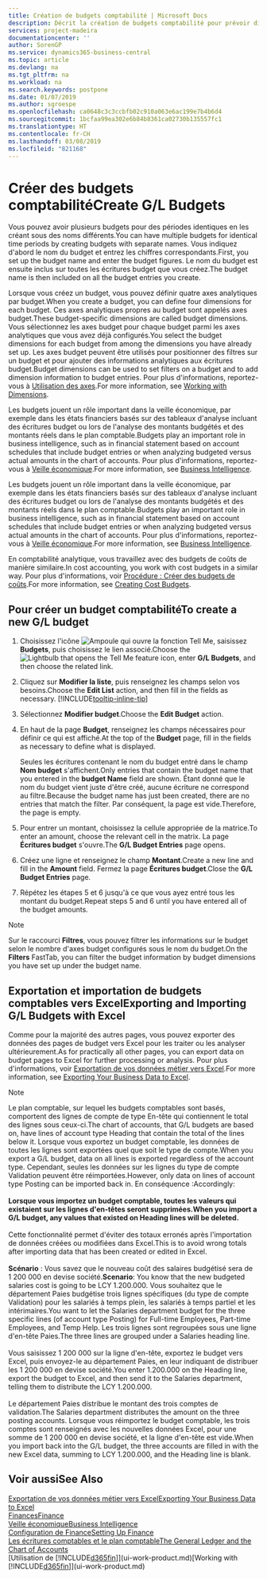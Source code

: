 ```yaml
---
title: Création de budgets comptabilité | Microsoft Docs
description: Décrit la création de budgets comptabilité pour prévoir différentes activités financières et affecter des axes analytiques à des fins de veille économique.
services: project-madeira
documentationcenter: ''
author: SorenGP
ms.service: dynamics365-business-central
ms.topic: article
ms.devlang: na
ms.tgt_pltfrm: na
ms.workload: na
ms.search.keywords: postpone
ms.date: 01/07/2019
ms.author: sgroespe
ms.openlocfilehash: ca0648c3c3ccbfb02c910a063e6ac199e7b4b6d4
ms.sourcegitcommit: 1bcfaa99ea302e6b84b8361ca02730b135557fc1
ms.translationtype: HT
ms.contentlocale: fr-CH
ms.lasthandoff: 03/08/2019
ms.locfileid: "821168"
---
```

# <a name="create-gl-budgets"></a><span data-ttu-id="b4a52-103">Créer des budgets comptabilité</span><span class="sxs-lookup"><span data-stu-id="b4a52-103">Create G/L Budgets</span></span>
<span data-ttu-id="b4a52-104">Vous pouvez avoir plusieurs budgets pour des périodes identiques en les créant sous des noms différents.</span><span class="sxs-lookup"><span data-stu-id="b4a52-104">You can have multiple budgets for identical time periods by creating budgets with separate names.</span></span> <span data-ttu-id="b4a52-105">Vous indiquez d'abord le nom du budget et entrez les chiffres correspondants.</span><span class="sxs-lookup"><span data-stu-id="b4a52-105">First, you set up the budget name and enter the budget figures.</span></span> <span data-ttu-id="b4a52-106">Le nom du budget est ensuite inclus sur toutes les écritures budget que vous créez.</span><span class="sxs-lookup"><span data-stu-id="b4a52-106">The budget name is then included on all the budget entries you create.</span></span>  

 <span data-ttu-id="b4a52-107">Lorsque vous créez un budget, vous pouvez définir quatre axes analytiques par budget.</span><span class="sxs-lookup"><span data-stu-id="b4a52-107">When you create a budget, you can define four dimensions for each budget.</span></span> <span data-ttu-id="b4a52-108">Ces axes analytiques propres au budget sont appelés axes budget.</span><span class="sxs-lookup"><span data-stu-id="b4a52-108">These budget-specific dimensions are called budget dimensions.</span></span> <span data-ttu-id="b4a52-109">Vous sélectionnez les axes budget pour chaque budget parmi les axes analytiques que vous avez déjà configurés.</span><span class="sxs-lookup"><span data-stu-id="b4a52-109">You select the budget dimensions for each budget from among the dimensions you have already set up.</span></span> <span data-ttu-id="b4a52-110">Les axes budget peuvent être utilisés pour positionner des filtres sur un budget et pour ajouter des informations analytiques aux écritures budget.</span><span class="sxs-lookup"><span data-stu-id="b4a52-110">Budget dimensions can be used to set filters on a budget and to add dimension information to budget entries.</span></span> <span data-ttu-id="b4a52-111">Pour plus d'informations, reportez-vous à [Utilisation des axes](finance-dimensions.md).</span><span class="sxs-lookup"><span data-stu-id="b4a52-111">For more information, see [Working with Dimensions](finance-dimensions.md).</span></span>

 <span data-ttu-id="b4a52-112">Les budgets jouent un rôle important dans la veille économique, par exemple dans les états financiers basés sur des tableaux d'analyse incluant des écritures budget ou lors de l'analyse des montants budgétés et des montants réels dans le plan comptable.</span><span class="sxs-lookup"><span data-stu-id="b4a52-112">Budgets play an important role in business intelligence, such as in financial statement based on account schedules that include budget entries or when analyzing budgeted versus actual amounts in the chart of accounts.</span></span> <span data-ttu-id="b4a52-113">Pour plus d'informations, reportez-vous à [Veille économique](bi.md).</span><span class="sxs-lookup"><span data-stu-id="b4a52-113">For more information, see [Business Intelligence](bi.md).</span></span>

 <span data-ttu-id="b4a52-114">Les budgets jouent un rôle important dans la veille économique, par exemple dans les états financiers basés sur des tableaux d'analyse incluant des écritures budget ou lors de l'analyse des montants budgétés et des montants réels dans le plan comptable.</span><span class="sxs-lookup"><span data-stu-id="b4a52-114">Budgets play an important role in business intelligence, such as in financial statement based on account schedules that include budget entries or when analyzing budgeted versus actual amounts in the chart of accounts.</span></span> <span data-ttu-id="b4a52-115">Pour plus d'informations, reportez-vous à [Veille économique](bi.md).</span><span class="sxs-lookup"><span data-stu-id="b4a52-115">For more information, see [Business Intelligence](bi.md).</span></span>

<span data-ttu-id="b4a52-116">En comptabilité analytique, vous travaillez avec des budgets de coûts de manière similaire.</span><span class="sxs-lookup"><span data-stu-id="b4a52-116">In cost accounting, you work with cost budgets in a similar way.</span></span> <span data-ttu-id="b4a52-117">Pour plus d'informations, voir [Procédure : Créer des budgets de coûts](finance-create-cost-budgets.md).</span><span class="sxs-lookup"><span data-stu-id="b4a52-117">For more information, see [Creating Cost Budgets](finance-create-cost-budgets.md).</span></span>    

## <a name="to-create-a-new-gl-budget"></a><span data-ttu-id="b4a52-118">Pour créer un budget comptabilité</span><span class="sxs-lookup"><span data-stu-id="b4a52-118">To create a new G/L budget</span></span>  
1. <span data-ttu-id="b4a52-119">Choisissez l'icône ![Ampoule qui ouvre la fonction Tell Me](media/ui-search/search_small.png "Dites-moi ce que vous voulez faire"), saisissez **Budgets**, puis choisissez le lien associé.</span><span class="sxs-lookup"><span data-stu-id="b4a52-119">Choose the ![Lightbulb that opens the Tell Me feature](media/ui-search/search_small.png "Tell me what you want to do") icon, enter **G/L Budgets**, and then choose the related link.</span></span>  
2. <span data-ttu-id="b4a52-120">Cliquez sur **Modifier la liste**, puis renseignez les champs selon vos besoins.</span><span class="sxs-lookup"><span data-stu-id="b4a52-120">Choose the **Edit List** action, and then fill in the fields as necessary.</span></span> [!INCLUDE[tooltip-inline-tip](includes/tooltip-inline-tip_md.md)]  
3. <span data-ttu-id="b4a52-121">Sélectionnez **Modifier budget**.</span><span class="sxs-lookup"><span data-stu-id="b4a52-121">Choose the **Edit Budget** action.</span></span>
4. <span data-ttu-id="b4a52-122">En haut de la page **Budget**, renseignez les champs nécessaires pour définir ce qui est affiché.</span><span class="sxs-lookup"><span data-stu-id="b4a52-122">At the top of the **Budget** page, fill in the fields as necessary to define what is displayed.</span></span>  

    <span data-ttu-id="b4a52-123">Seules les écritures contenant le nom du budget entré dans le champ **Nom budget** s'affichent.</span><span class="sxs-lookup"><span data-stu-id="b4a52-123">Only entries that contain the budget name that you entered in the **budget Name** field are shown.</span></span> <span data-ttu-id="b4a52-124">Étant donné que le nom du budget vient juste d'être créé, aucune écriture ne correspond au filtre.</span><span class="sxs-lookup"><span data-stu-id="b4a52-124">Because the budget name has just been created, there are no entries that match the filter.</span></span> <span data-ttu-id="b4a52-125">Par conséquent, la page est vide.</span><span class="sxs-lookup"><span data-stu-id="b4a52-125">Therefore, the page is empty.</span></span>  
5. <span data-ttu-id="b4a52-126">Pour entrer un montant, choisissez la cellule appropriée de la matrice.</span><span class="sxs-lookup"><span data-stu-id="b4a52-126">To enter an amount, choose the relevant cell in the matrix.</span></span> <span data-ttu-id="b4a52-127">La page **Écritures budget** s'ouvre.</span><span class="sxs-lookup"><span data-stu-id="b4a52-127">The **G/L Budget Entries** page opens.</span></span>  
6. <span data-ttu-id="b4a52-128">Créez une ligne et renseignez le champ **Montant**.</span><span class="sxs-lookup"><span data-stu-id="b4a52-128">Create a new line and fill in the **Amount** field.</span></span> <span data-ttu-id="b4a52-129">Fermez la page **Écritures budget**.</span><span class="sxs-lookup"><span data-stu-id="b4a52-129">Close the **G/L Budget Entries** page.</span></span>  
7. <span data-ttu-id="b4a52-130">Répétez les étapes 5 et 6 jusqu'à ce que vous ayez entré tous les montant du budget.</span><span class="sxs-lookup"><span data-stu-id="b4a52-130">Repeat steps 5 and 6 until you have entered all of the budget amounts.</span></span>  

> [!NOTE]  
>  <span data-ttu-id="b4a52-131">Sur le raccourci **Filtres**, vous pouvez filtrer les informations sur le budget selon le nombre d'axes budget configurés sous le nom du budget.</span><span class="sxs-lookup"><span data-stu-id="b4a52-131">On the **Filters** FastTab, you can filter the budget information by budget dimensions you have set up under the budget name.</span></span>

## <a name="exporting-and-importing-gl-budgets-with-excel"></a><span data-ttu-id="b4a52-132">Exportation et importation de budgets comptables vers Excel</span><span class="sxs-lookup"><span data-stu-id="b4a52-132">Exporting and Importing G/L Budgets with Excel</span></span>
<span data-ttu-id="b4a52-133">Comme pour la majorité des autres pages, vous pouvez exporter des données des pages de budget vers Excel pour les traiter ou les analyser ultérieurement.</span><span class="sxs-lookup"><span data-stu-id="b4a52-133">As for practically all other pages, you can export data on budget pages to Excel for further processing or analysis.</span></span> <span data-ttu-id="b4a52-134">Pour plus d'informations, voir [Exportation de vos données métier vers Excel](about-export-data.md).</span><span class="sxs-lookup"><span data-stu-id="b4a52-134">For more information, see [Exporting Your Business Data to Excel](about-export-data.md).</span></span>

> [!NOTE]
> <span data-ttu-id="b4a52-135">Le plan comptable, sur lequel les budgets comptables sont basés, comportent des lignes de compte de type En-tête qui contiennent le total des lignes sous ceux-ci.</span><span class="sxs-lookup"><span data-stu-id="b4a52-135">The chart of accounts, that G/L budgets are based on, have lines of account type Heading that contain the total of the lines below it.</span></span> <span data-ttu-id="b4a52-136">Lorsque vous exportez un budget comptable, les données de toutes les lignes sont exportées quel que soit le type de compte.</span><span class="sxs-lookup"><span data-stu-id="b4a52-136">When you export a G/L budget, data on all lines is exported regardless of the account type.</span></span> <span data-ttu-id="b4a52-137">Cependant, seules les données sur les lignes du type de compte Validation peuvent être réimportées.</span><span class="sxs-lookup"><span data-stu-id="b4a52-137">However, only data on lines of account type Posting can be imported back in.</span></span> <span data-ttu-id="b4a52-138">En conséquence :</span><span class="sxs-lookup"><span data-stu-id="b4a52-138">Accordingly:</span></span> <br /><br /> <span data-ttu-id="b4a52-139">**Lorsque vous importez un budget comptable, toutes les valeurs qui existaient sur les lignes d'en-têtes seront supprimées.**</span><span class="sxs-lookup"><span data-stu-id="b4a52-139">**When you import a G/L budget, any values that existed on Heading lines will be deleted.**</span></span> <br /><br /> <span data-ttu-id="b4a52-140">Cette fonctionnalité permet d'éviter des totaux erronés après l'importation de données créées ou modifiées dans Excel.</span><span class="sxs-lookup"><span data-stu-id="b4a52-140">This is to avoid wrong totals after importing data that has been created or edited in Excel.</span></span><br /><br /> <span data-ttu-id="b4a52-141">**Scénario** : Vous savez que le nouveau coût des salaires budgétisé sera de 1 200 000 en devise société.</span><span class="sxs-lookup"><span data-stu-id="b4a52-141">**Scenario**: You know that the new budgeted salaries cost is going to be LCY 1.200.000.</span></span> <span data-ttu-id="b4a52-142">Vous souhaitez que le département Paies budgétise trois lignes spécifiques (du type de compte Validation) pour les salariés à temps plein, les salariés à temps partiel et les intérimaires.</span><span class="sxs-lookup"><span data-stu-id="b4a52-142">You want to let the Salaries department budget for the three specific lines (of account type Posting) for Full-time Employees, Part-time Employees, and Temp Help.</span></span> <span data-ttu-id="b4a52-143">Les trois lignes sont regroupées sous une ligne d'en-tête Paies.</span><span class="sxs-lookup"><span data-stu-id="b4a52-143">The three lines are grouped under a Salaries heading line.</span></span><br /><br /><span data-ttu-id="b4a52-144">Vous saisissez 1 200 000 sur la ligne d'en-tête, exportez le budget vers Excel, puis envoyez-le au département Paies, en leur indiquant de distribuer les 1 200 000 en devise société.</span><span class="sxs-lookup"><span data-stu-id="b4a52-144">You enter 1.200.000 on the Heading line, export the budget to Excel, and then send it to the Salaries department, telling them to distribute the LCY 1.200.000.</span></span><br /><br /> <span data-ttu-id="b4a52-145">Le département Paies distribue le montant des trois comptes de validation.</span><span class="sxs-lookup"><span data-stu-id="b4a52-145">The Salaries department distributes the amount on the three posting accounts.</span></span> <span data-ttu-id="b4a52-146">Lorsque vous réimportez le budget comptable, les trois comptes sont renseignés avec les nouvelles données Excel, pour une somme de 1 200 000 en devise société, et la ligne d'en-tête est vide.</span><span class="sxs-lookup"><span data-stu-id="b4a52-146">When you import back into the G/L budget, the three accounts are filled in with the new Excel data, summing to LCY 1.200.000, and the Heading line is blank.</span></span>

## <a name="see-also"></a><span data-ttu-id="b4a52-147">Voir aussi</span><span class="sxs-lookup"><span data-stu-id="b4a52-147">See Also</span></span>
[<span data-ttu-id="b4a52-148">Exportation de vos données métier vers Excel</span><span class="sxs-lookup"><span data-stu-id="b4a52-148">Exporting Your Business Data to Excel</span></span>](about-export-data.md)  
[<span data-ttu-id="b4a52-149">Finances</span><span class="sxs-lookup"><span data-stu-id="b4a52-149">Finance</span></span>](finance.md)  
[<span data-ttu-id="b4a52-150">Veille économique</span><span class="sxs-lookup"><span data-stu-id="b4a52-150">Business Intelligence</span></span>](bi.md)  
[<span data-ttu-id="b4a52-151">Configuration de Finance</span><span class="sxs-lookup"><span data-stu-id="b4a52-151">Setting Up Finance</span></span>](finance-setup-finance.md)  
[<span data-ttu-id="b4a52-152">Les écritures comptables et le plan comptable</span><span class="sxs-lookup"><span data-stu-id="b4a52-152">The General Ledger and the Chart of Accounts</span></span>](finance-general-ledger.md)  
<span data-ttu-id="b4a52-153">[Utilisation de [!INCLUDE[d365fin](includes/d365fin_md.md)]](ui-work-product.md)</span><span class="sxs-lookup"><span data-stu-id="b4a52-153">[Working with [!INCLUDE[d365fin](includes/d365fin_md.md)]](ui-work-product.md)</span></span>  
